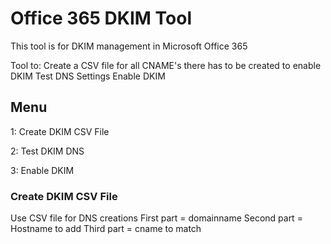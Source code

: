 # Office 365 DKIM Tool

This tool is for DKIM management in Microsoft Office 365

Tool to:
Create a CSV file for all CNAME's there has to be created to enable DKIM
Test DNS Settings
Enable DKIM

## Menu

1: Create DKIM CSV File

2: Test DKIM DNS

3: Enable DKIM

### Create DKIM CSV File

Use CSV file for DNS creations
First part = domainname
Second part = Hostname to add
Third part = cname to match
